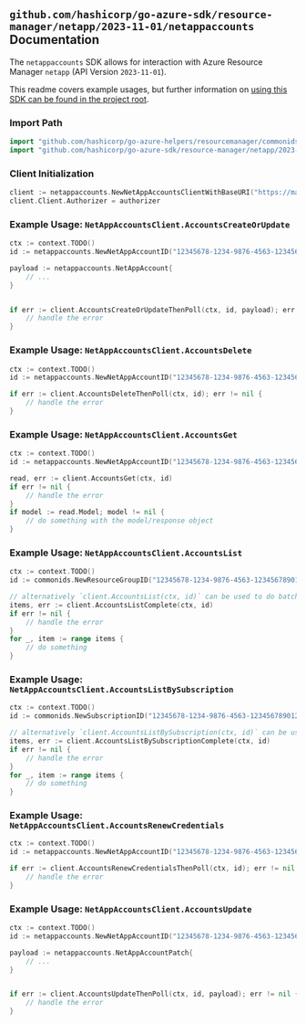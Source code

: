 
## `github.com/hashicorp/go-azure-sdk/resource-manager/netapp/2023-11-01/netappaccounts` Documentation

The `netappaccounts` SDK allows for interaction with Azure Resource Manager `netapp` (API Version `2023-11-01`).

This readme covers example usages, but further information on [using this SDK can be found in the project root](https://github.com/hashicorp/go-azure-sdk/tree/main/docs).

### Import Path

```go
import "github.com/hashicorp/go-azure-helpers/resourcemanager/commonids"
import "github.com/hashicorp/go-azure-sdk/resource-manager/netapp/2023-11-01/netappaccounts"
```


### Client Initialization

```go
client := netappaccounts.NewNetAppAccountsClientWithBaseURI("https://management.azure.com")
client.Client.Authorizer = authorizer
```


### Example Usage: `NetAppAccountsClient.AccountsCreateOrUpdate`

```go
ctx := context.TODO()
id := netappaccounts.NewNetAppAccountID("12345678-1234-9876-4563-123456789012", "example-resource-group", "accountName")

payload := netappaccounts.NetAppAccount{
	// ...
}


if err := client.AccountsCreateOrUpdateThenPoll(ctx, id, payload); err != nil {
	// handle the error
}
```


### Example Usage: `NetAppAccountsClient.AccountsDelete`

```go
ctx := context.TODO()
id := netappaccounts.NewNetAppAccountID("12345678-1234-9876-4563-123456789012", "example-resource-group", "accountName")

if err := client.AccountsDeleteThenPoll(ctx, id); err != nil {
	// handle the error
}
```


### Example Usage: `NetAppAccountsClient.AccountsGet`

```go
ctx := context.TODO()
id := netappaccounts.NewNetAppAccountID("12345678-1234-9876-4563-123456789012", "example-resource-group", "accountName")

read, err := client.AccountsGet(ctx, id)
if err != nil {
	// handle the error
}
if model := read.Model; model != nil {
	// do something with the model/response object
}
```


### Example Usage: `NetAppAccountsClient.AccountsList`

```go
ctx := context.TODO()
id := commonids.NewResourceGroupID("12345678-1234-9876-4563-123456789012", "example-resource-group")

// alternatively `client.AccountsList(ctx, id)` can be used to do batched pagination
items, err := client.AccountsListComplete(ctx, id)
if err != nil {
	// handle the error
}
for _, item := range items {
	// do something
}
```


### Example Usage: `NetAppAccountsClient.AccountsListBySubscription`

```go
ctx := context.TODO()
id := commonids.NewSubscriptionID("12345678-1234-9876-4563-123456789012")

// alternatively `client.AccountsListBySubscription(ctx, id)` can be used to do batched pagination
items, err := client.AccountsListBySubscriptionComplete(ctx, id)
if err != nil {
	// handle the error
}
for _, item := range items {
	// do something
}
```


### Example Usage: `NetAppAccountsClient.AccountsRenewCredentials`

```go
ctx := context.TODO()
id := netappaccounts.NewNetAppAccountID("12345678-1234-9876-4563-123456789012", "example-resource-group", "accountName")

if err := client.AccountsRenewCredentialsThenPoll(ctx, id); err != nil {
	// handle the error
}
```


### Example Usage: `NetAppAccountsClient.AccountsUpdate`

```go
ctx := context.TODO()
id := netappaccounts.NewNetAppAccountID("12345678-1234-9876-4563-123456789012", "example-resource-group", "accountName")

payload := netappaccounts.NetAppAccountPatch{
	// ...
}


if err := client.AccountsUpdateThenPoll(ctx, id, payload); err != nil {
	// handle the error
}
```
